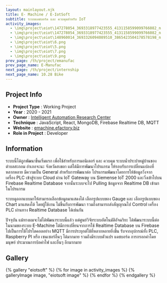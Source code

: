 ```yaml
---
layout: mainlayout.njk
title: E- Machine / E-IotSoft
subtitle: ระบบแดชบอร์ด และ ควบคุมสำหรับ IoT
activity_images:
  - \img\project\eiot\147278054_3693318977423555_4131158599099766082_n.jpg
  - \img\project\eiot\147278054_3693318977423555_4131158599099766082_n.jpg
  - \img\project\eiot\148960014_3693326094089510_3865423504178578198_n.jpg
  - \img\project\eiot\6.png
  - \img\project\eiot\5.png
  - \img\project\eiot\7.png
  - \img\project\eiot\9.png
prev_page: /th/project/emanufac
prev_page_name: E-Manufac
next_page: /th/project/internship
next_page_name: 10.28 Bike
---
```


## Project Info

- **Project Type** : Working Project
- **Year** : 2020 - 2021
- **Owner** : [Intelligent Automation Research Center](https://iarc.psu.ac.th)
- **Technique** : JavaScript, React, MongoDB, Firebase Realtime DB, MQTT
- **Website** : [emachine.efactory.biz](https://emachine.efactory.biz)
- **Role in Project** : Developer

## Information

ระบบนี้ได้ถูกพัฒนาขึ้นเริ่มแรก เพื่อใช้สำหรับการมอนิเตอร์ และ ควบคุม ระบบน้ำประปาหมู่บ้านของตำบลสะกอม อำเภอจะนะ จังหวัดสงขลา แต่ได้มีการพัฒนาโปรแกรม ให้รอบรับการเปลี่ยนแปลงที่หลากหลาย มีความเป็น General สำหรับการพัฒนาต่อ โปรแกรมพัฒนาโดยการให้ข้อมูลวิ่งจากเครื่อง PLC เข้าสู่ระบบ Cloud ผ่าน IoT Gateway บน Siemense IoT 2000 และวิ่งเข้าไปบน Firebase Realtime Database จากนั้นระบบจะไป Pulling ข้อมูลจาก Realtime DB เข้ามาในโปรแกรม

ระบบดูออกแบบมาให้สามารถเลือกข้อมูลมาแสดงได้ เลือกรูปแบบของ Gauge และ เลือกรูปแบบของ Chart มาแสดงได้ โดยผู้ใช้งาน ไม่ขึ้นกับการพัฒนา รวมถึงสามารถส่งสัญญาณไป Control เครื่อง PLC ผ่านทาง Realtime Database ได้เช่นกัน

ปัจจุบัน แม้ทางผมจะไม่ได้พัฒนาระบบนี้แล้ว แต่ศูนย์วิจัยระบบอัตโนมัติอัจฉริยะ ได้พัฒนาระบบนี้ต่อ ในนามของระบบ E-Machine ได้มีการเปลี่ยนจากการใช้ Realtime Database บน Firebase ไปเป็นการใช้โปรโตคอลอย่าง MQTT มีการประยุกต์ใช้ที่หลากหลายยิ่งขึ้น รับจากอุปกรณ์ทั้ง PLC, Raspberry PI หรือ เซนเซอร์อื่นๆ ได้มากมาย รวมถึงมีระบบตัวแปร แดชบอร์ด การกรอกค่าโดยมนุษย์ ประมาณการบิลค่าไฟ และอื่นๆ อีกมากมาย

## Gallery

<html>
{% gallery "eiotsoft" %}
{% for image in activity_images %}
{% galleryImage image, "eiotsoft image" %}
{% endfor %}
{% endgallery %}
</html>

